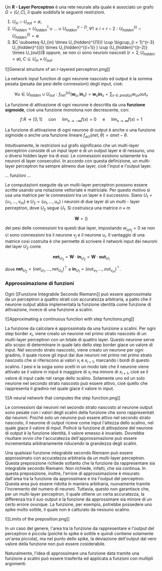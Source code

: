 Un **R - Layer Perceptron** è una rete neurale alla quale è associato un grafo $G = (U, C)$, il quale soddisfa le seguenti restrizioni.
1) $U_{in} \cap U_{out} = \emptyset ,$
2) $U_{hidden} = U_{hidden}^{1} \cup ... \cup U_{hidden}^{(r-2)}, \forall 1\leq i < r - 2 : U_{hidden}^{(i)} \cap U_{hidden}^{(j)} = \emptyset$
3) $C \subseteq (U_{in} \times U_{hidden}^{(1)}) \cup \bigcup_{i = 1}^{r-3} U_{hidden}^{(i)} \times U_{hidden}^{(i+1)} ) \cup (U_{hidden}^{(r-2)} \times U_{out})$ oppure, se non ci sono neuroni nascosti $(r = 2, U_{hidden} = \emptyset), C \subseteq U_{in} \times U_{out}$.

![[General structure of an r-layered perceptron.png]]

La network input function di ogni neurone nascosto ed output è la somma pesata (pesata dai pesi delle connessioni) degli input, cioè:

$$
\forall u \in U_{hidden} \cup U_{out} : f_{net}^{(u)}(\textbf{w}_{u}, \textbf{in}_{u}) = \textbf{w}_{u}\textbf{in}_{u} = \sum_{v \in pred(u)} w_{uv}out_{v}
$$

La funzione di attivazione di ogni neurone è descritta da una **funzione sigmoide**, cioè una funzione monotona non decrescente, con:

$$ f: \!R \rightarrow [0, 1] \quad \text{ con } \quad \lim_{x \rightarrow - \infty} f(x) = 0 \quad \text{ e } \quad \lim_{x \rightarrow \infty} f(x) = 1 $$

La funzione di attivazione di ogni neurone di output è anche o una funzione sigmoide o anche una funzione lineare $f_{act}(net, \theta) = \alpha net - \theta$.

Intuitivamente, le restrizioni sul grafo significano che un multi-layer perceptron consiste di un input layer e di un output layer e di nessuno, uno o diversi hidden layer tra di essi.
Le connessioni esistono solamente tra neuroni di layer consecutivi. In accordo con questa definizione, un multi-layer perceptron ha sempre almeno due layer, cioè l'input e l'output layer.

... funzioni ...

Le computazioni eseguite da un multi-layer perceptron possono essere scritte usando una notazione vettoriale e matriciale. Per questo motivo si usa una matrice per le connessioni tra un layer e il successivo.
Siano $U_{1} = \{ v_{1}, ..., v_{m} \}$ e $U_{2} = \{ u_{1}, ..., u_{n} \}$ i neuroni di due layer di un multi - layer perceptron, dove $U_{2}$ segue $U_{1}$. Si costruisca una matrice $n \times m$

$$\textbf{W} = \Bigg(\Bigg)$$

dei pesi delle connessioni tra questi due layer, impostando $w_{u_{i}v_{j}} = 0$ se non ci sono connessioni tra il neurone $v_{j}$ e il neurone $u_{i}$. Il vantaggio di una matrice così costruita è che permette di scrivere il network input dei neuroni del layer $U_{2}$ come

$$ 
\textbf{net}_{U_{2}} = \textbf{W} \cdot \textbf{in}_{U_{2}} = \textbf{W} \cdot \textbf{out}_{U_{1}}
$$

dove $\textbf{net}_{U_{2}} = (net_{U_{1}}, ..., net_{U_{n}})^{\top}$ e $\textbf{in}_{U_{1}} =  (out_{v_{1}}, ..., out_{v_{m}})^{\top}$.

### Approssimazione di funzioni ###

Ogni [[Funzione Integrabile Secondo Riemann]] può essere approssimata da un perceptron a quattro strati con accuratezza arbitraria, a patto che il neurone output abbia implementata la funzione identità come funzione di attivazione, invece di una funzione a scalini.

![[Approximating a continuous function with step functions.png]]

La funzione da calcolare è approssimata da una funzione a scalini. Per ogni step border $x_{i}$, viene creato un neurone nel primo strato nascosto di un multi-layer perceptron con un totale di quattro layer. Questo neurone serve allo scopo di determinare in quale lato dello step border giace un valore di input.
Nel secondo strato nascosto, viene creato un neurone per ogni gradino, il quale riceve gli input dai due neuroni nel primo nel primo strato nascosto che si riferiscono ai valori $x_i$ e $x_{i+1}$, marcando i bordi di questo scalino.
I pesi e la sogia sono scelti in un modo tale che il neurone viene attivato se il valore in input è maggiore di $x_{i}$ ma minore di $x_{i+1}$, cioè se il valore di input cade nel range dello scalino.
Solamente uno ed un solo neurone nel secondo strato nascosto può essere attivo, cioè quello che rappresenta il gradino nel quale giace il valore in input.

![[A neural network that computes the step function.png]]

Le connessioni dai neuroni nel secondo strato nascosto al neurone output sono pesate con i valori degli scalini della funzione che sono rappresentati dai neuroni. Poichè solo un neurone può essere attivo nel secondo strato nascosto, il neurone di output riceve come input l'altezza dello scalino, nel quale giace il valore di input.
Poihcè la funzione di attivazione del neurone di output è la funzione identità, il valore emesso è invariato.
Dovrebbe risultare ovvio che l'accuratezza dell'approssimazione può essere incrementata arbitrariamente riducendo la grandezza degli scalini.

Una qualsiasi funzione integrabile secondo Riemann può essere approssimato con accuratezza arbitraria da un multi-layer perceptron. Questa preposizione richiede soltanto che la funzione da rappresentare sia integrabile secondo Riemann. Non richiede, infatti, che sia continua.
In questa preposizione, inoltre, l'errore di approssimazione è misurato dall'area tra la funzione da approssimare e tra l'output del perceptron.  Questa area può essere ridotta in maniera arbitraria, nuovamente tramite l'incremento del numero di neuroni.
Tuttavia, questo non garantisce che, per un multi-layer perceptron, il quale ottiene un certa accuratezza, la differenza tra il suo output e la funzione da approssimare sia minore di un certo errore ovunque. La funzione, per esempio, potrebbe possedere uno spike molto sottile, il quale non è catturato da nessuno scalino.

![[Limits of the preposition.png]]

In un caso del genere, l'area tra la funzione da rappresentare e l'output del perceptron è piccola (poichè lo spike è sottile e quindi contiene solamente un'area piccola), ma nel punto dello spike, la deviazione dell'output dal vero valore della funzione non può essere cosiderabile.

Naturalmente, l'idea di approssimare una funzione data tramite una funzione a scalini può essere trasferita ed applicata a funzioni con multipli argomenti.